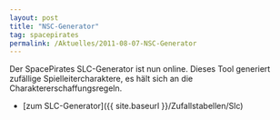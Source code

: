 ```yaml
---
layout: post
title: "NSC-Generator"
tag: spacepirates
permalink: /Aktuelles/2011-08-07-NSC-Generator
---
```


Der SpacePirates SLC-Generator ist nun online. Dieses Tool generiert zufällige Spielleitercharaktere, es hält sich an die Charaktererschaffungsregeln.

- [zum SLC-Generator]({{ site.baseurl }}/Zufallstabellen/Slc)


